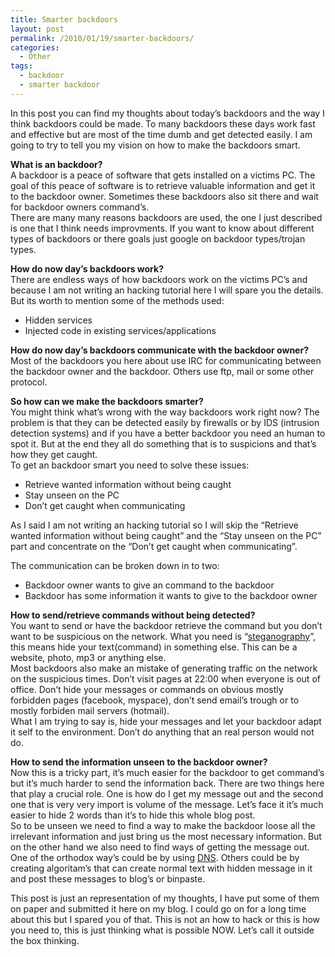 ```yaml
---
title: Smarter backdoors
layout: post
permalink: /2010/01/19/smarter-backdoors/
categories:
  - Other
tags:
  - backdoor
  - smarter backdoor
---
```

In this post you can find my thoughts about today&#8217;s backdoors and the way I think backdoors could be made. To many backdoors these days work fast and effective but are most of the time dumb and get detected easily. I am going to try to tell you my vision on how to make the backdoors smart.<!--more-->

**What is an backdoor?**  
A backdoor is a peace of software that gets installed on a victims PC. The goal of this peace of software is to retrieve valuable information and get it to the backdoor owner. Sometimes these backdoors also sit there and wait for backdoor owners command&#8217;s.  
There are many many reasons backdoors are used, the one I just described is one that I think needs improvments. If you want to know about different types of backdoors or there goals just google on backdoor types/trojan types.

**How do now day&#8217;s backdoors work?**  
There are endless ways of how backdoors work on the victims PC&#8217;s and because I am not writing an hacking tutorial here I will spare you the details. But its worth to mention some of the methods used:  
- Hidden services  
- Injected code in existing services/applications

**How do now day&#8217;s backdoors communicate with the backdoor owner?**  
Most of the backdoors you here about use IRC for communicating between the backdoor owner and the backdoor. Others use ftp, mail or some other protocol.

**So how can we make the backdoors smarter?**  
You might think what&#8217;s wrong with the way backdoors work right now? The problem is that they can be detected easily by firewalls or by IDS (intrusion detection systems) and if you have a better backdoor you need an human to spot it. But at the end they all do something that is to suspicions and that&#8217;s how they get caught.  
To get an backdoor smart you need to solve these issues:  
- Retrieve wanted information without being caught  
- Stay unseen on the PC  
- Don&#8217;t get caught when communicating

As I said I am not writing an hacking tutorial so I will skip the “Retrieve wanted information without being caught” and the “Stay unseen on the PC” part and concentrate on the “Don&#8217;t get caught when communicating”.

The communication can be broken down in to two:  
- Backdoor owner wants to give an command to the backdoor  
- Backdoor has some information it wants to give to the backdoor owner

**How to send/retrieve commands without being detected?**  
You want to send or have the backdoor retrieve the command but you don&#8217;t want to be suspicious on the network. What you need is “[steganography][1]”, this means hide your text(command) in something else. This can be a website, photo, mp3 or anything else.  
Most backdoors also make an mistake of generating traffic on the network on the suspicious times. Don&#8217;t visit pages at 22:00 when everyone is out of office. Don&#8217;t hide your messages or commands on obvious mostly forbidden pages (facebook, myspace), don&#8217;t send email&#8217;s trough or to mostly forbiden mail servers (hotmail).  
What I am trying to say is, hide your messages and let your backdoor adapt it self to the environment. Don&#8217;t do anything that an real person would not do.

**How to send the information unseen to the backdoor owner?**  
Now this is a tricky part, it&#8217;s much easier for the backdoor to get command&#8217;s but it&#8217;s much harder to send the information back. There are two things here that play a crucial role. One is how do I get my message out and the second one that is very very import is volume of the message. Let&#8217;s face it it&#8217;s much easier to hide 2 words than it&#8217;s to hide this whole blog post.  
So to be unseen we need to find a way to make the backdoor loose all the irrelevant information and just bring us the most necessary information. But on the other hand we also need to find ways of getting the message out. One of the orthodox way&#8217;s could be by using [DNS][2]. Others could be by creating algoritam&#8217;s that can create normal text with hidden message in it and post these messages to blog&#8217;s or binpaste.

This post is just an representation of my thoughts, I have put some of them on paper and submitted it here on my blog. I could go on for a long time about this but I spared you of that. This is not an how to hack or this is how you need to, this is just thinking what is possible NOW. Let&#8217;s call it outside the box thinking.

 [1]: http://en.wikipedia.org/wiki/Steganography
 [2]: https://dgl.cx/wikipedia-dns
